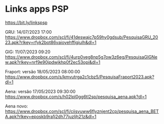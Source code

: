 # Links apps PSP
https://bit.ly/linkspsp

GRU: 14/07/2023 17:00
https://www.dropbox.com/scl/fi/41deswajc7p59hy0gdsub/PesquisaGRU_2023.apk?rlkey=rfyk2bot86vaioyehffigiulh&dl=1
 
GIG: 11/07/2023 09:20
https://www.dropbox.com/scl/fi/4urp0veg8np5g7ow3z6eg/PesquisaGIGNew.apk?rlkey=nrf9e90jpdwjkhp0f2ec53opi&dl=1

Fraport: versão 18/05/2023  08:00:00
https://www.dropbox.com/s/kmvutrga2c1cbz5/PesquisaFraport2023.apk?dl=1
 
Aena: versão 17/05/2023  09:30:00
https://www.dropbox.com/s/h02lpl0gg6tl2sp/pesquisa_aena.apk?dl=1

Aena novo:
https://www.dropbox.com/scl/fi/ciisvuww6flyznjent2cp/pesquisa_aena_BETA.apk?rlkey=eposkb9ra1j2dh77juzljh21z&dl=1



















 





